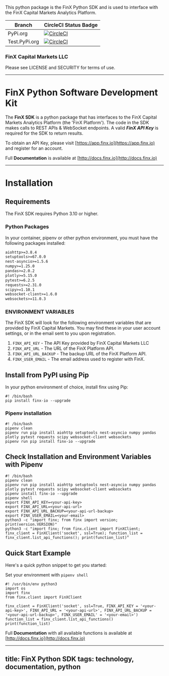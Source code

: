 This python package is the FinX Python SDK and is used to interface with the FinX Capital Markets Analytics Platform.


| Branch | CircleCI Status Badge |
| ------ | -------------------- |
| PyPi.org | [![CircleCI](https://dl.circleci.com/status-badge/img/gh/FinX-IO/finx/tree/main.svg?style=svg&circle-token=a2c782bbf496cf79a9dbee9a41960601a56d28f7)](https://dl.circleci.com/status-badge/redirect/gh/FinX-IO/finx/tree/main) |
| Test.PyPi.org | [![CircleCI](https://dl.circleci.com/status-badge/img/gh/FinX-IO/finx/tree/dev.svg?style=svg&circle-token=a2c782bbf496cf79a9dbee9a41960601a56d28f7)](https://dl.circleci.com/status-badge/redirect/gh/FinX-IO/finx/tree/dev) |

### FinX Capital Markets LLC

Please see LICENSE and SECURITY for terms of use.

***

# FinX Python Software Development Kit

The **FinX SDK** is a python package that has interfaces to the FinX Capital Markets
Analytics Platform (the 'FinX Platform'). The code in the SDK makes calls to REST APIs 
& WebSocket endpoints. A valid ___FinX API Key___ is required for the SDK to return results.

To obtain an API Key, please visit [https://app.finx.io](https://app.finx.io) and register for an account.

Full **Documentation** is available at [http://docs.finx.io](http://docs.finx.io)

***

# Installation

## Requirements

The FinX SDK requires Python 3.10 or higher.

### Python Packages

In your container, pipenv or other python environment, you must have the following
packages installed:

```requirements.txt
aiohttp>=3.8.4
setuptools>=67.0.0
nest-asyncio>=1.5.6
numpy>=1.25.0
pandas>=2.0.2
plotly>=5.15.0
pytest>=6.2.5
requests>=2.31.0
scipy>=1.10.1
websocket-client>=1.6.0
websockets>=11.0.3
```

### ENVIRONMENT VARIABLES

The FinX SDK will look for the following environment variables that are provided by FinX Capital Markets. You may find these
in your user account settings, or in the email sent to you upon registration. 

1. `FINX_API_KEY` - The API Key provided by FinX Capital Markets LLC
2. `FINX_API_URL` - The URL of the FinX Platform API.
3. `FINX_API_URL_BACKUP` - The backup URL of the FinX Platform API.
4. `FINX_USER_EMAIL` - The email address used to register with FinX.

## Install from PyPI using Pip

In your python environment of choice, install finx using Pip:

    #! /bin/bash
    pip install finx-io --upgrade
    
### Pipenv installation

    #! /bin/bash
    pipenv clean
    pipenv run pip install aiohttp setuptools nest-asyncio numpy pandas plotly pytest requests scipy websocket-client websockets
    pipenv run pip install finx-io --upgrade

## Check Installation and Environment Variables with Pipenv

    #! /bin/bash
    pipenv clean
    pipenv run pip install aiohttp setuptools nest-asyncio numpy pandas plotly pytest requests scipy websocket-client websockets
    pipenv install finx-io --upgrade
    pipenv shell
    export FINX_API_KEY=<your-api-key>
    export FINX_API_URL=<your-api-url>
    export FINX_API_URL_BACKUP=<your-api-url-backup>
    export FINX_USER_EMAIL=<your-email>
    python3 -c "import finx; from finx import version; print(version.VERSION)"
    python3 -c "import finx; from finx.client import FinXClient; finx_client = FinXClient('socket', ssl=True); function_list = finx_client.list_api_functions(); print(function_list)"

## Quick Start Example

Here's a quick python snippet to get you started:

Set your environment with `pipenv shell`

```python3
#! /usr/bin/env python3
import os
import finx
from finx.client import FinXClient

finx_client = FinXClient('socket', ssl=True, FINX_API_KEY = '<your-api-key>', FINX_API_URL = '<your-api-url>', FINX_API_URL_BACKUP = '<your-api-url-backup>', FINX_USER_EMAIL' = '<your-email>')
function_list = finx_client.list_api_functions()
print(function_list)
```
Full **Documentation** with all available functions is available at [http://docs.finx.io](http://docs.finx.io)

---
title: FinX Python SDK
tags: technology, documentation, python
---
